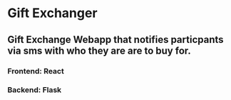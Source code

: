 # Gift Exchanger

## Gift Exchange Webapp that notifies particpants via sms with who they are are to buy for. 

### Frontend: React   
### Backend: Flask
